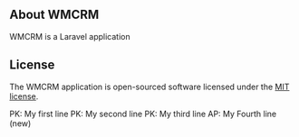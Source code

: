 ## About WMCRM

WMCRM is a Laravel application 

## License

The WMCRM application is open-sourced software licensed under the [MIT license](https://opensource.org/licenses/MIT).

PK: My first line
PK: My second line
PK: My third line
AP: My Fourth line (new)